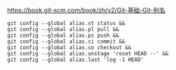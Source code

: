<https://book.git-scm.com/book/zh/v2/Git-基础-Git-别名>

```
git config --global alias.st status &&
git config --global alias.pl pull &&
git config --global alias.ps push &&
git config --global alias.ci commit &&
git config --global alias.co checkout &&
git config --global alias.unstage 'reset HEAD --' &&
git config --global alias.last 'log -1 HEAD'

```
